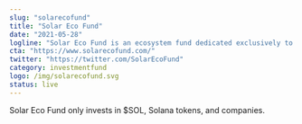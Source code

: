 ```yaml
---
slug: "solarecofund"
title: "Solar Eco Fund"
date: "2021-05-28"
logline: "Solar Eco Fund is an ecosystem fund dedicated exclusively to Solana and its projects."
cta: "https://www.solarecofund.com/"
twitter: "https://twitter.com/SolarEcoFund"
category: investmentfund
logo: /img/solarecofund.svg
status: live
---
```


Solar Eco Fund only invests in $SOL, Solana tokens, and companies.
